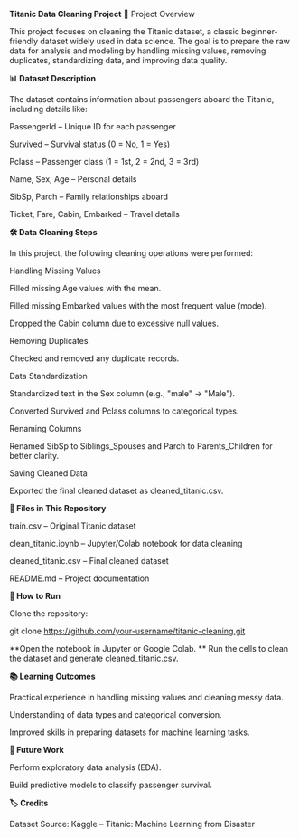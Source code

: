 **Titanic Data Cleaning Project**
📁 Project Overview

This project focuses on cleaning the Titanic dataset, a classic beginner-friendly dataset widely used in data science. The goal is to prepare the raw data for analysis and modeling by handling missing values, removing duplicates, standardizing data, and improving data quality.

**📊 Dataset Description**

The dataset contains information about passengers aboard the Titanic, including details like:

PassengerId – Unique ID for each passenger

Survived – Survival status (0 = No, 1 = Yes)

Pclass – Passenger class (1 = 1st, 2 = 2nd, 3 = 3rd)

Name, Sex, Age – Personal details

SibSp, Parch – Family relationships aboard

Ticket, Fare, Cabin, Embarked – Travel details

**🛠️ Data Cleaning Steps**

In this project, the following cleaning operations were performed:

Handling Missing Values

Filled missing Age values with the mean.

Filled missing Embarked values with the most frequent value (mode).

Dropped the Cabin column due to excessive null values.

Removing Duplicates

Checked and removed any duplicate records.

Data Standardization

Standardized text in the Sex column (e.g., "male" → "Male").

Converted Survived and Pclass columns to categorical types.

Renaming Columns

Renamed SibSp to Siblings_Spouses and Parch to Parents_Children for better clarity.

Saving Cleaned Data

Exported the final cleaned dataset as cleaned_titanic.csv.

**📂 Files in This Repository**

train.csv – Original Titanic dataset

clean_titanic.ipynb – Jupyter/Colab notebook for data cleaning

cleaned_titanic.csv – Final cleaned dataset

README.md – Project documentation

**🚀 How to Run**

Clone the repository:

git clone https://github.com/your-username/titanic-cleaning.git


**Open the notebook in Jupyter or Google Colab.
**
Run the cells to clean the dataset and generate cleaned_titanic.csv.

**📚 Learning Outcomes**

Practical experience in handling missing values and cleaning messy data.

Understanding of data types and categorical conversion.

Improved skills in preparing datasets for machine learning tasks.

**🧠 Future Work**

Perform exploratory data analysis (EDA).

Build predictive models to classify passenger survival.

**🏷️ Credits**

Dataset Source: Kaggle – Titanic: Machine Learning from Disaster
